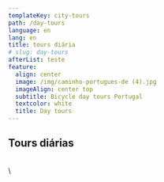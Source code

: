 ```yaml
---
templateKey: city-tours
path: /day-tours
language: en
lang: en
title: tours diária
# slug: day-tours
afterList: teste
feature:
  align: center
  image: /img/caminho-portugues-de (4).jpg
  imageAlign: center top
  subtitle: Bicycle day tours Portugal
  textcolor: white
  title: Day tours
---
```


## Tours diárias
\
\
